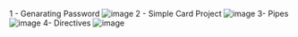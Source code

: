 1 - Genarating Password
![image](https://user-images.githubusercontent.com/60480896/216311239-b874b8f5-d783-4e7d-b021-c9eb8062d4b7.png)
2 - Simple Card Project
![image](https://user-images.githubusercontent.com/60480896/216326658-fdd132c3-0a9e-43a2-ac70-ac4a805ee99d.png)
3- Pipes
![image](https://user-images.githubusercontent.com/60480896/216833367-a2dca575-6c0c-4fe4-b2fd-88cb8ae2be15.png)
4- Directives
![image](https://user-images.githubusercontent.com/60480896/216837911-60d34575-1b04-47e0-8a14-21b233bcf5ec.png)
